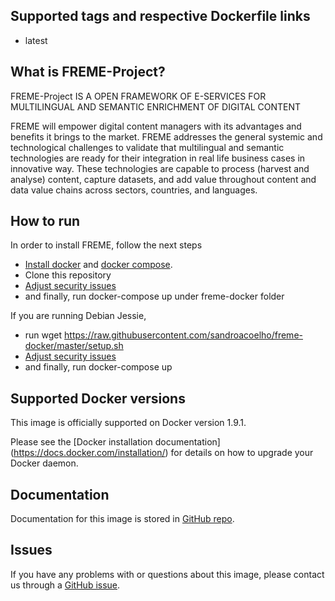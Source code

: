 ## Supported tags and respective Dockerfile links
*  latest 

## What is FREME-Project?

FREME-Project IS A OPEN FRAMEWORK OF E-SERVICES FOR MULTILINGUAL AND SEMANTIC ENRICHMENT OF DIGITAL CONTENT

FREME will empower digital content managers with its advantages and benefits it brings to the market. FREME addresses the general systemic and technological challenges to validate that multilingual and semantic technologies are ready for their integration in real life business cases in innovative way. These technologies are capable to process (harvest and analyse) content, capture datasets, and add value throughout content and data value chains across sectors, countries, and languages.

## How to run

In order to install FREME, follow the next steps

- [Install docker](https://docs.docker.com/engine/installation/) and [docker compose](https://docs.docker.com/compose/).
- Clone this repository
- [Adjust security issues](SECURITY)
- and finally, run docker-compose up under freme-docker folder


If you are running Debian Jessie,

- run wget https://raw.githubusercontent.com/sandroacoelho/freme-docker/master/setup.sh
- [Adjust security issues](SECURITY)
- and finally, run docker-compose up


## Supported Docker versions
This image is officially supported on Docker version 1.9.1.

Please see the [Docker installation documentation] (https://docs.docker.com/installation/) for details on how to upgrade your Docker daemon.

## Documentation

Documentation for this image is stored in [GitHub repo](http://api-dev.freme-project.eu/doc/tutorials/overview.html).

## Issues
If you have any problems with or questions about this image, please contact us through a [GitHub issue](https://github.com/sandroacoelho/freme-docker/issues).

